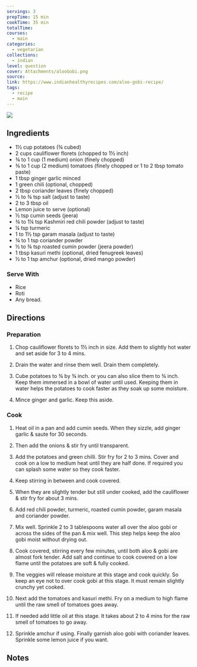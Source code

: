 ```yaml
---
servings: 3
prepTime: 15 min
cookTime: 35 min
totalTime:
courses:
  - main
categories:
  - vegetarian
collections:
  - indian
level: question
cover: Attachments/alooGobi.png
source:
link: https://www.indianhealthyrecipes.com/aloo-gobi-recipe/
tags:
  - recipe
  - main
---
```


![](Extras/Attachments/alooGobi.png)


## Ingredients

- 1½ cup potatoes (¾ cubed)
- 2 cups cauliflower florets (chopped to 1½ inch)
- ¾ to 1 cup (1 medium) onion (finely chopped)
- ¾ to 1 cup (2 medium) tomatoes (finely chopped or 1 to 2 tbsp tomato paste)
- 1 tbsp ginger garlic minced
- 1 green chili (optional, chopped)
- 2 tbsp coriander leaves (finely chopped)
- ½ to ¾ tsp salt (adjust to taste)
- 2 to 3 tbsp oil
- Lemon juice to serve (optional)
- ½ tsp cumin seeds (jeera)
- ¾ to 1¼ tsp Kashmiri red chili powder (adjust to taste)
- ¼ tsp turmeric
- 1 to 1½ tsp garam masala (adjust to taste)
- ¾ to 1 tsp coriander powder
- ½ to ¾ tsp roasted cumin powder (jeera powder)
- 1 tbsp kasuri methi (optional, dried fenugreek leaves)
- ½ to 1 tsp amchur (optional, dried mango powder)

### Serve With

- Rice
- Roti
- Any bread.


## Directions

### Preparation

1. Chop cauliflower florets to 1½ inch in size. Add them to slightly hot water and set aside for 3 to 4 mins.

2. Drain the water and rinse them well. Drain them completely.

3. Cube potatoes to ¾ by ¾ inch. or you can also slice them to ¾ inch. Keep them immersed in a bowl of water until used. Keeping them in water helps the potatoes to cook faster as they soak up some moisture.

4. Mince ginger and garlic. Keep this aside.


### Cook

1. Heat oil in a pan and add cumin seeds. When they sizzle, add ginger garlic & saute for 30 seconds.

2. Then add the onions & stir fry until transparent.

3. Add the potatoes and green chilli. Stir fry for 2 to 3 mins. Cover and cook on a low to medium heat until they are half done. If required you can splash some water so they cook faster.

4. Keep stirring in between and cook covered.

5. When they are slightly tender but still under cooked, add the cauliflower & stir fry for about 3 mins.

6. Add red chili powder, turmeric, roasted cumin powder, garam masala and coriander powder.

7. Mix well. Sprinkle 2 to 3 tablespoons water all over the aloo gobi or across the sides of the pan & mix well. This step helps keep the aloo gobi moist without drying out.

8. Cook covered, stirring every few minutes, until both aloo & gobi are almost fork tender. Add salt and continue to cook covered on a low flame until the potatoes are soft & fully cooked.

9. The veggies will release moisture at this stage and cook quickly. So keep an eye not to over cook gobi at this stage. It must remain slightly crunchy yet cooked.

10. Next add the tomatoes and kasuri methi. Fry on a medium to high flame until the raw smell of tomatoes goes away.

11. If needed add little oil at this stage. It takes about 2 to 4 mins for the raw smell of tomatoes to go away.

12. Sprinkle amchur if using. Finally garnish aloo gobi with coriander leaves. Sprinkle some lemon juice if you want.


## Notes
